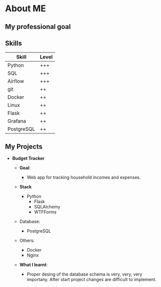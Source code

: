 # About ME

## My professional goal

## Skills
| Skill      | Level |
| ---------- | ----- |
| Python     | +++   |
| SQL        | +++   |
| Airflow    | +++   |
| git        | ++    |
| Docker     | ++    |
| Linux      | ++    |
| Flask      | ++    |
| Grafana    | ++    |
| PostgreSQL | ++    |

## My Projects
- **Budget Tracker**

	- **Goal**:
		- Web app for tracking household incomes and expenses.

	- **Stack**
		- Python
			- Flask
			- SQLAlchemy
			- WTFForms
	- Database:
		- PostgreSQL
	- Others:
		- Docker
		- Nginx

	- **What I learnt**:
		- Proper desing of the database schema is very, very, very importany. After start project changes are difficult to implement.